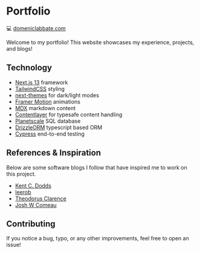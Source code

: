 # Portfolio

💻 [domeniclabbate.com](https://www.domeniclabbate.com/)

Welcome to my portfolio! This website showcases my experience, projects, and blogs!

## Technology

- [Next.js 13](https://nextjs.org/) framework
- [TailwindCSS](https://tailwindcss.com/) styling
- [next-themes](https://github.com/pacocoursey/next-themes) for dark/light modes
- [Framer Motion](https://www.framer.com/motion/) animations
- [MDX](https://mdxjs.com/) markdown content
- [Contentlayer](https://contentlayer.dev/) for typesafe content handling
- [Planetscale](https://planetscale.com/) SQL database
- [DrizzleORM](https://orm.drizzle.team/) typescript based ORM
- [Cypress](https://www.cypress.io/) end-to-end testing

## References & Inspiration

Below are some software blogs I follow that have inspired me to work on this project.

- [Kent C. Dodds](https://kentcdodds.com/)
- [leerob](https://leerob.io/)
- [Theodorus Clarence](https://theodorusclarence.com/)
- [Josh W Comeau](https://www.joshwcomeau.com/)

## Contributing

If you notice a bug, typo, or any other improvements, feel free to open an issue!
